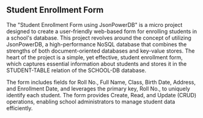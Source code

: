 <h2>Student Enrollment Form</h2>
The "Student Enrollment Form using JsonPowerDB" is a micro project designed to create a user-friendly web-based form for enrolling students in a school's database. This project revolves around the concept of utilizing JsonPowerDB, a high-performance NoSQL database that combines the strengths of both document-oriented databases and key-value stores. The heart of the project is a simple, yet effective, student enrollment form, which captures essential information about students and stores it in the STUDENT-TABLE relation of the SCHOOL-DB database.

The form includes fields for Roll No., Full Name, Class, Birth Date, Address, and Enrollment Date, and leverages the primary key, Roll No., to uniquely identify each student. The form provides Create, Read, and Update (CRUD) operations, enabling school administrators to manage student data efficiently.

